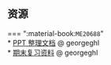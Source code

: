 ## 资源  
=== ":material-book:`ME20688`"  
    * [PPT 整理文档](http://api.cqu-openlib.cn/file?key=iiIOF26ad6mf) @ georgeghl  
    * [期末复习资料](http://api.cqu-openlib.cn/file?key=iyAbo26ada1i) @ georgeghl  